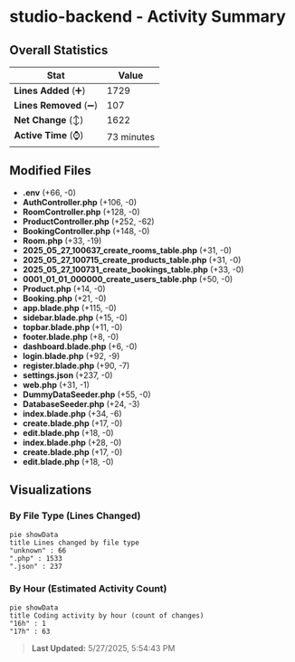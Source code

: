 # studio-backend - Activity Summary 

## Overall Statistics

| Stat                   | Value                                                             |
| ---------------------- | ----------------------------------------------------------------- |
| **Lines Added** (➕)   | 1729                                          |
| **Lines Removed** (➖) | 107                                        |
| **Net Change** (↕)    | 1622                |
| **Active Time** (⌚)   | 73 minutes |


## Modified Files
- **.env** (+66, -0)
- **AuthController.php** (+106, -0)
- **RoomController.php** (+128, -0)
- **ProductController.php** (+252, -62)
- **BookingController.php** (+148, -0)
- **Room.php** (+33, -19)
- **2025_05_27_100637_create_rooms_table.php** (+31, -0)
- **2025_05_27_100715_create_products_table.php** (+31, -0)
- **2025_05_27_100731_create_bookings_table.php** (+33, -0)
- **0001_01_01_000000_create_users_table.php** (+50, -0)
- **Product.php** (+14, -0)
- **Booking.php** (+21, -0)
- **app.blade.php** (+115, -0)
- **sidebar.blade.php** (+15, -0)
- **topbar.blade.php** (+11, -0)
- **footer.blade.php** (+8, -0)
- **dashboard.blade.php** (+6, -0)
- **login.blade.php** (+92, -9)
- **register.blade.php** (+90, -7)
- **settings.json** (+237, -0)
- **web.php** (+31, -1)
- **DummyDataSeeder.php** (+55, -0)
- **DatabaseSeeder.php** (+24, -3)
- **index.blade.php** (+34, -6)
- **create.blade.php** (+17, -0)
- **edit.blade.php** (+18, -0)
- **index.blade.php** (+28, -0)
- **create.blade.php** (+17, -0)
- **edit.blade.php** (+18, -0)

## Visualizations

### By File Type (Lines Changed)

```mermaid
pie showData
title Lines changed by file type
"unknown" : 66
".php" : 1533
".json" : 237
```

### By Hour (Estimated Activity Count)

```mermaid
pie showData
title Coding activity by hour (count of changes)
"16h" : 1
"17h" : 63
```


> **Last Updated:** 5/27/2025, 5:54:43 PM